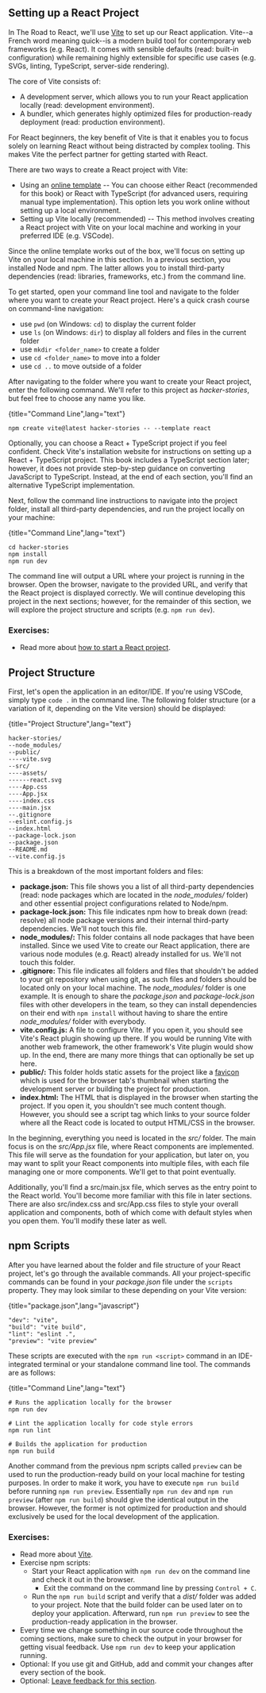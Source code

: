 ## Setting up a React Project

In The Road to React, we'll use [Vite](https://bit.ly/3BsG1TH) to set up our React application. Vite--a French word meaning quick--is a modern build tool for contemporary web frameworks (e.g. React). It comes with sensible defaults (read: built-in configuration) while remaining highly extensible for specific use cases (e.g. SVGs, linting, TypeScript, server-side rendering).

The core of Vite consists of:

* A development server, which allows you to run your React application locally (read: development environment).
* A bundler, which generates highly optimized files for production-ready deployment (read: production environment).

For React beginners, the key benefit of Vite is that it enables you to focus solely on learning React without being distracted by complex tooling. This makes Vite the perfect partner for getting started with React.

There are two ways to create a React project with Vite:

* Using an [online template](https://bit.ly/3RPAZWz) -- You can choose either React (recommended for this book) or React with TypeScript (for advanced users, requiring manual type implementation). This option lets you work online without setting up a local environment.
* Setting up Vite locally (recommended) -- This method involves creating a React project with Vite on your local machine and working in your preferred IDE (e.g. VSCode).

Since the online template works out of the box, we'll focus on setting up Vite on your local machine in this section. In a previous section, you installed Node and npm. The latter allows you to install third-party dependencies (read: libraries, frameworks, etc.) from the command line.

To get started, open your command line tool and navigate to the folder where you want to create your React project. Here's a quick crash course on command-line navigation:

* use `pwd` (on Windows: `cd`) to display the current folder
* use `ls` (on Windows: `dir`) to display all folders and files in the current folder
* use `mkdir <folder_name>` to create a folder
* use `cd <folder_name>` to move into a folder
* use `cd ..` to move outside of a folder

After navigating to the folder where you want to create your React project, enter the following command. We'll refer to this project as *hacker-stories*, but feel free to choose any name you like.

{title="Command Line",lang="text"}
~~~~~~~
npm create vite@latest hacker-stories -- --template react
~~~~~~~

Optionally, you can choose a React + TypeScript project if you feel confident. Check Vite's installation website for instructions on setting up a React + TypeScript project. This book includes a TypeScript section later; however, it does not provide step-by-step guidance on converting JavaScript to TypeScript. Instead, at the end of each section, you'll find an alternative TypeScript implementation.

Next, follow the command line instructions to navigate into the project folder, install all third-party dependencies, and run the project locally on your machine:

{title="Command Line",lang="text"}
~~~~~~~
cd hacker-stories
npm install
npm run dev
~~~~~~~

The command line will output a URL where your project is running in the browser. Open the browser, navigate to the provided URL, and verify that the React project is displayed correctly. We will continue developing this project in the next sections; however, for the remainder of this section, we will explore the project structure and scripts (e.g. `npm run dev`).

### Exercises:

* Read more about [how to start a React project](https://www.robinwieruch.de/react-starter/).

## Project Structure

First, let's open the application in an editor/IDE. If you're using VSCode, simply type `code .` in the command line. The following folder structure (or a variation of it, depending on the Vite version) should be displayed:

{title="Project Structure",lang="text"}
~~~~~~~
hacker-stories/
--node_modules/
--public/
----vite.svg
--src/
----assets/
------react.svg
----App.css
----App.jsx
----index.css
----main.jsx
--.gitignore
--eslint.config.js
--index.html
--package-lock.json
--package.json
--README.md
--vite.config.js
~~~~~~~

This is a breakdown of the most important folders and files:

* **package.json:** This file shows you a list of all third-party dependencies (read: node packages which are located in the *node_modules/* folder) and other essential project configurations related to Node/npm.
* **package-lock.json:** This file indicates npm how to break down (read: resolve) all node package versions and their internal third-party dependencies. We'll not touch this file.
* **node_modules/:** This folder contains all node packages that have been installed. Since we used Vite to create our React application, there are various node modules (e.g. React) already installed for us. We'll not touch this folder.
* **.gitignore:** This file indicates all folders and files that shouldn't be added to your git repository when using git, as such files and folders should be located only on your local machine. The *node_modules/* folder is one example. It is enough to share the *package.json* and *package-lock.json* files with other developers in the team, so they can install dependencies on their end with `npm install` without having to share the entire *node_modules/* folder with everybody.
* **vite.config.js:** A file to configure Vite. If you open it, you should see Vite's React plugin showing up there. If you would be running Vite with another web framework, the other framework's Vite plugin would show up. In the end, there are many more things that can optionally be set up here.
* **public/:** This folder holds static assets for the project like a [favicon](https://bit.ly/3QvRupG) which is used for the browser tab's thumbnail when starting the development server or building the project for production.
* **index.html:** The HTML that is displayed in the browser when starting the project. If you open it, you shouldn't see much content though. However, you should see a script tag which links to your source folder where all the React code is located to output HTML/CSS in the browser.

In the beginning, everything you need is located in the *src/* folder. The main focus is on the *src/App.jsx* file, where React components are implemented. This file will serve as the foundation for your application, but later on, you may want to split your React components into multiple files, with each file managing one or more components. We'll get to that point eventually.

Additionally, you'll find a src/main.jsx file, which serves as the entry point to the React world. You'll become more familiar with this file in later sections. There are also src/index.css and src/App.css files to style your overall application and components, both of which come with default styles when you open them. You'll modify these later as well.

## npm Scripts

After you have learned about the folder and file structure of your React project, let's go through the available commands. All your project-specific commands can be found in your *package.json* file under the `scripts` property. They may look similar to these depending on your Vite version:

{title="package.json",lang="javascript"}
~~~~~~~
"dev": "vite",
"build": "vite build",
"lint": "eslint .",
"preview": "vite preview"
~~~~~~~

These scripts are executed with the `npm run <script>` command in an IDE-integrated terminal or your standalone command line tool. The commands are as follows:

{title="Command Line",lang="text"}
~~~~~~~
# Runs the application locally for the browser
npm run dev

# Lint the application locally for code style errors
npm run lint

# Builds the application for production
npm run build
~~~~~~~

Another command from the previous npm scripts called `preview` can be used to run the production-ready build on your local machine for testing purposes. In order to make it work, you have to execute `npm run build` before running `npm run preview`. Essentially `npm run dev` and `npm run preview` (after `npm run build`) should give the identical output in the browser. However, the former is not optimized for production and should exclusively be used for the local development of the application.

### Exercises:

* Read more about [Vite](https://bit.ly/3BsG1TH).
* Exercise npm scripts:
  * Start your React application with `npm run dev` on the command line and check it out in the browser.
    * Exit the command on the command line by pressing `Control + C`.
  * Run the `npm run build` script and verify that a *dist/* folder was added to your project. Note that the build folder can be used later on to deploy your application. Afterward, run `npm run preview` to see the production-ready application in the browser.
* Every time we change something in our source code throughout the coming sections, make sure to check the output in your browser for getting visual feedback. Use `npm run dev` to keep your application running.
* Optional: If you use git and GitHub, add and commit your changes after every section of the book.
* Optional: [Leave feedback for this section](https://forms.gle/bvH2jcppsSA6p9i16).
